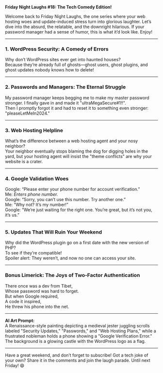 **Friday Night Laughs #18: The Tech Comedy Edition!**

Welcome back to Friday Night Laughs, the one series where your web hosting woes and update-induced stress turn into glorious laughter. Let’s dive into the absurd, the relatable, and the downright hilarious. If your password manager had a sense of humor, this is what it’d look like. Enjoy!

---

### 1. **WordPress Security: A Comedy of Errors**

Why don’t WordPress sites ever get into haunted houses?  
Because they’re already full of ghosts—ghost users, ghost plugins, and ghost updates nobody knows how to delete!

---

### 2. **Passwords and Managers: The Eternal Struggle**

My password manager keeps begging me to make my master password stronger. I finally gave in and made it "ultraMegaSecure#1!!".  
Then I promptly forgot it and had to reset it to something even stronger: "pleaseLetMeIn2024."

---

### 3. **Web Hosting Helpline**

What’s the difference between a web hosting agent and your nosy neighbor?  
Your neighbor eventually stops blaming the dog for digging holes in the yard, but your hosting agent will insist the "theme conflicts" are why your website is a crater.

---

### 4. **Google Validation Woes**

Google: “Please enter your phone number for account verification.”  
Me: *Enters phone number.*  
Google: “Sorry, you can’t use this number. Try another one.”  
Me: “Why not? It’s my number!”  
Google: “We’re just waiting for the right one. You’re great, but it’s not you, it’s us.”

---

### 5. **Updates That Will Ruin Your Weekend**

Why did the WordPress plugin go on a first date with the new version of PHP?  
To see if they’re compatible!  
Spoiler alert: They weren’t, and now no one can access your site.

---

### Bonus Limerick: The Joys of Two-Factor Authentication

There once was a dev from Tibet,  
Whose password was hard to forget.  
But when Google required,  
A code it inspired,  
He threw his phone into the net.

---

**AI Art Prompt:**  
A Renaissance-style painting depicting a medieval jester juggling scrolls labeled "Security Updates," "Passwords," and "Web Hosting Plans," while a frustrated nobleman holds a phone showing a "Google Verification Error." The background is a glowing castle with the WordPress logo as a flag.

---

Have a great weekend, and don’t forget to subscribe! Got a tech joke of your own? Share it in the comments and join the laugh parade. Until next Friday! 😄

